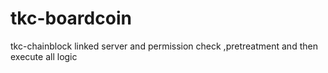 # tkc-boardcoin
tkc-chainblock linked server and permission  check ,pretreatment  and  then execute all logic
